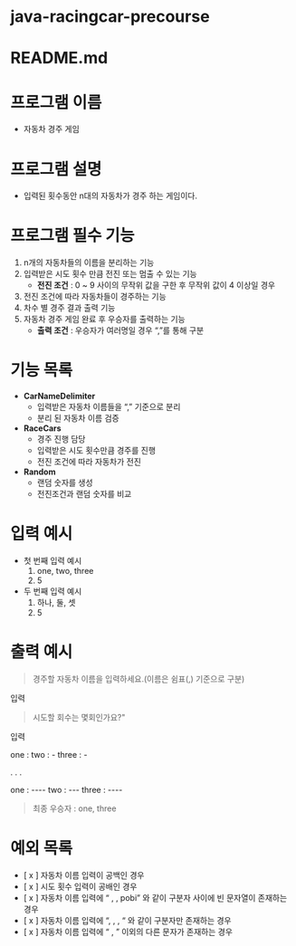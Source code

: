 # java-racingcar-precourse

# README.md

# 프로그램 이름

- 자동차 경주 게임   


# 프로그램 설명



- 입력된 횟수동안 n대의 자동차가 경주 하는 게임이다.   
   

# 프로그램 필수 기능



1. n개의 자동차들의 이름을 분리하는 기능
2. 입력받은 시도 횟수 만큼 전진 또는 멈출 수 있는 기능
    - **전진 조건** :  0 ~  9 사이의 무작위 값을 구한 후 무작위 값이 4 이상일 경우
3. 전진 조건에 따라 자동차들이 경주하는 기능
4. 차수 별 경주 결과 출력 기능
5. 자동차 경주 게임 완료 후 우승자를 출력하는 기능
    - **출력 조건** : 우승자가 여러명일 경우 “,”를 통해 구분   

   

# 기능 목록


- **CarNameDelimiter**
    - 입력받은 자동차 이름들을 “,” 기준으로 분리
    - 분리 된 자동차 이름 검증
- **RaceCars**
    - 경주 진행 담당
    - 입력받은 시도 횟수만큼 경주를 진행
    - 전진 조건에 따라 자동차가 전진
- **Random**
    - 랜덤 숫자를 생성
    - 전진조건과 랜덤 숫자를 비교   
   
# 입력 예시



- 첫 번째 입력 예시
  1. one, two, three 
  2. 5
- 두 번째 입력 예시 
  1. 하나, 둘, 셋
  2. 5   
   
# 출력 예시


>경주할 자동차 이름을 입력하세요.(이름은 쉼표(,) 기준으로 구분)

입력

>시도할 회수는 몇회인가요?"

입력

one :
two : -
three : -

. . .

one : ----
two : ---
three : ----

> 최종 우승자 : one, three   
   
# 예외 목록



- [ x ]  자동차 이름 입력이 공백인 경우
- [ x ]  시도 횟수 입력이 공배인 경우
- [ x ]  자동차 이름 입력에 “ , , pobi” 와 같이 구분자 사이에 빈 문자열이 존재하는 경우
- [ x ]  자동차 이름 입력에 “, , , “ 와 같이 구분자만 존재하는 경우
- [ x ]  자동차 이름 입력에 “ , ” 이외의 다른 문자가 존재하는 경우
